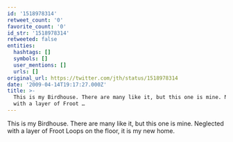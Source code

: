 ```yaml
---
id: '1518978314'
retweet_count: '0'
favorite_count: '0'
id_str: '1518978314'
retweeted: false
entities:
  hashtags: []
  symbols: []
  user_mentions: []
  urls: []
original_url: https://twitter.com/jth/status/1518978314
date: '2009-04-14T19:17:27.000Z'
title: >-
  This is my Birdhouse. There are many like it, but this one is mine. Neglected
  with a layer of Froot …
---
```


This is my Birdhouse. There are many like it, but this one is mine. Neglected with a layer of Froot Loops on the floor, it is my new home.